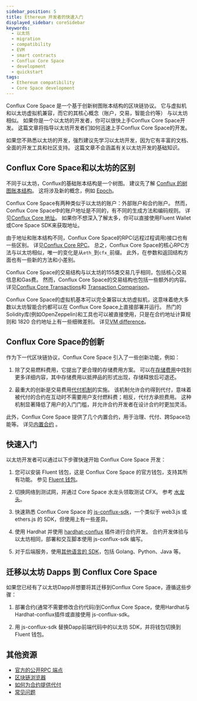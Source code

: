 ```yaml
---
sidebar_position: 5
title: Ethereum 开发者的快速入门
displayed_sidebar: coreSidebar
keywords:
  - 以太坊
  - migration
  - compatibility
  - EVM
  - smart contracts
  - Conflux Core Space
  - development
  - quickstart
tags:
  - Ethereum compatibility
  - Core Space development
---
```


Conflux Core Space 是一个基于创新树图账本结构的区块链协议。 它与虚拟机和以太坊虚拟机兼容，而它的其核心概念（账户，交易，智能合约等） 与以太坊相似。 如果你是一个以太坊的开发者，你可以很快上手Conflux Core Space开发。 这篇文章将指导以太坊开发者们如何迅速上手Conflux Core Space的开发。

如果您不熟悉以太坊的开发，强烈建议先学习以太坊开发，因为它有丰富的文档、全面的开发工具和社区支持。 这篇文章不会涵盖有关以太坊开发的基础知识。

## Conflux Core Space和以太坊的区别

不同于以太坊，Conflux的基础账本结构是一个树图。 建议先了解 [Conflux 的树图账本结构](/docs/general/conflux-basics/consensus-mechanisms/proof-of-work/tree-graph)。 这将涉及新的概念，例如 [Epoch](/docs/general/conflux-basics/glossary#epoch)。

Conflux Core Space有两种类似于以太坊的账户：外部账户和合约账户。 然而，Conflux Core Space中的账户地址是不同的，有不同的生成方法和编码规则。 详见[Conflux Core 地址](/docs/core/core-space-basics/address)。 如果你不想深入了解太多，你可以直接使用Fluent Wallet或Core Space SDK来获取地址。

由于地址和账本结构不同，Conflux Core Space的RPC(远程过程调用)接口也有一些区别。 详见[Conflux Core RPC](/docs/core/build/json-rpc/cfx-namespace)。 总之，Conflux Core Space的核心RPC方法与以太坊相似，唯一的变化是从`eth_`到`cfx_`前缀。 此外，在参数和返回结构方面也有一些新的方法和小差别。

Conflux Core Space的交易结构与以太坊的155类交易几乎相同，包括核心交易信息和Gas费。 然而，Conflux Core Space的交易结构也包括一些额外的内容。 详见[Conflux Core Transactions](/docs/core/core-space-basics/transactions/overview)和 [Transaction Comparison](/docs/core/core-space-basics/transactions/faqs#whats-the-differences-between-ethereum-155-transaction-and-core-space-transaction)。

Conflux Core Space的虚拟机基本可以完全兼容以太坊虚拟机，这意味着绝大多数以太坊智能合约都可以在 Conflux Core Space上直接部署并运行。 热门的Solidity库(例如OpenZeppelin)和工具也可以被直接使用，只是在合约地址计算规则和 1820 合约地址上有一些细微差别。 详见[VM difference](/docs/core/core-space-basics/vm-difference)。

## Conflux Core Space的创新

作为下一代区块链协议，Conflux Core Space 引入了一些创新功能，例如：

1. 除了交易燃料费用，它提出了更合理的存储费用方案。 可以在[存储费用](/docs/core/core-space-basics/storage)中找到更多详细内容，其中存储费用以抵押品的形式出现，存储释放后可退还。

2. 最重大的创新是交易费用[代付机制](/docs/core/core-space-basics/sponsor-mechanism)的实施。 该机制允许合约得到代付，意味着被代付的合约在互动时不需要用户支付燃料费；相反，代付方承担费用。 这种机制显著降低了用户的入门门槛，并允许合约开发者在设计合约时更加灵活。

此外，Conflux Core Space 提供了几个内置合约，用于治理、代付、跨Space功能等。 详见[内置合约](https://doc.confluxnetwork.org/docs/core/core-space-basics/internal-contracts/) 。

## 快速入门

以太坊开发者可以通过以下步骤快速开始 Conflux Core Space 开发：

1. 您可以安装 Fluent 钱包，这是 Conflux Core Space 的官方钱包，支持其所有功能。 参见 [Fluent 钱包](https://fluentwallet.com/)。

2. 切换网络到测试网，并通过 Core Space 水龙头领取测试 CFX。 参考 [水龙头](https://faucet.confluxnetwork.org/)。

3. 快速熟悉 Conflux Core Space 的 [js-conflux-sdk](/docs/core/core-developer-quickstart)，一个类似于 web3.js 或 ethers.js 的 SDK，但使用上有一些差异。

4. 使用 Hardhat 并使用 [hardhat-conflux](/docs/core/tutorials/hardhat-conflux-plugin) 插件进行合约开发。 合约开发体验与以太坊相同，部署和交互脚本使用 js-conflux-sdk 编写。

5. 对于后端服务，使用[其他语言的 SDK](/docs/core/build/sdks-and-tools/sdks)，包括 Golang、Python、Java 等。

## 迁移以太坊 Dapps 到 Conflux Core Space

如果您已经有了以太坊Dapp并想要将其迁移到Conflux Core Space，遵循这些步骤：

1. 部署合约(通常不需要修改合约代码)到Conflux Core Space，使用Hardhat与Hardhat-conflux插件或直接使用 js-conflux-sdk。

2. 用 js-conflux-sdk 替换Dapp前端代码中的以太坊 SDK，并将钱包切换到 Fluent 钱包。

## 其他资源

- [官方的公开RPC 端点](/docs/core/conflux_rpcs)
- [区块链浏览器](https://confluxscan.io/)
- [如何为合约提供代付](/docs/core/tutorials/how-to-sponsor-contract)
- [常见问题](/docs/core/FAQs)
